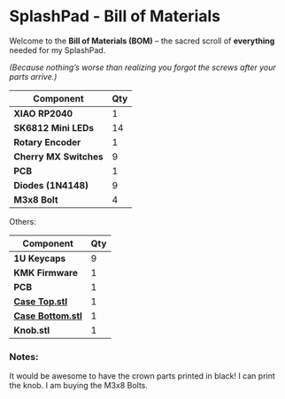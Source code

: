 # SplashPad - Bill of Materials

Welcome to the **Bill of Materials (BOM)** – the sacred scroll of **everything** needed for my SplashPad. 

*(Because nothing’s worse than realizing you forgot the screws after your parts arrive.)* 

| **Component**          | **Qty** |
|------------------------|---------|
| **XIAO RP2040**        | 1       |
| **SK6812 Mini LEDs**   | 14      |
| **Rotary Encoder**     | 1       |
| **Cherry MX Switches** | 9       |
| **PCB**                | 1       |
| **Diodes (1N4148)**    | 9       |
| **M3x8 Bolt**          | 4       |

Others:

| **Component**          | **Qty** |
|------------------------|---------|
| **1U Keycaps**         | 9       |
| **KMK Firmware**       | 1       |
| **PCB**                | 1       |
| [**Case Top.stl**](/CAD/STL/SplashPad%20Case%20-%20Case%20Top.stl)       | 1 |
| [**Case Bottom.stl**](/CAD/STL/SplashPad%20Case%20-%20Case%20Bottom.stl) | 1 |
| **Knob.stl**           | 1       |

### Notes:
It would be awesome to have the crown parts printed in black!
I can print the knob.
I am buying the M3x8 Bolts.